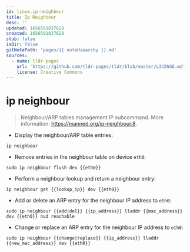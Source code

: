 ```yaml
---
id: linux.ip-neighbour
title: Ip Neighbour
desc: ''
updated: 1656591837628
created: 1656591837628
stub: false
isDir: false
gitNotePath: 'pages/{{ noteHiearchy }}.md'
sources:
  - name: tldr-pages
    url: 'https://github.com/tldr-pages/tldr/blob/master/LICENSE.md'
    license: Creative Commons
---
```

# ip neighbour

> Neighbour/ARP tables management IP subcommand.
> More information: <https://manned.org/ip-neighbour.8>.

- Display the neighbour/ARP table entries:

`ip neighbour`

- Remove entries in the neighbour table on device `eth0`:

`sudo ip neighbour flush dev {{eth0}}`

- Perform a neighbour lookup and return a neighbour entry:

`ip neighbour get {{lookup_ip}} dev {{eth0}}`

- Add or delete an ARP entry for the neighbour IP address to `eth0`:

`sudo ip neighbour {{add|del}} {{ip_address}} lladdr {{mac_address}} dev {{eth0}} nud reachable`

- Change or replace an ARP entry for the neighbour IP address to `eth0`:

`sudo ip neighbour {{change|replace}} {{ip_address}} lladdr {{new_mac_address}} dev {{eth0}}`

